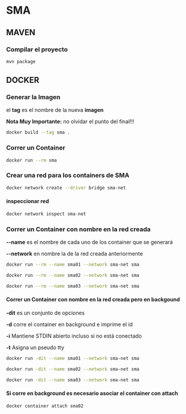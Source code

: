 # SMA

## MAVEN

### Compilar el proyecto

```bash
mvn package
```

## DOCKER

### Generar la Imagen

el **tag** es el nombre de la nueva **imagen**

**Nota Muy Importante:** no olvidar el punto del final!!!

```bash
docker build --tag sma .
```

### Correr un Container

```bash
docker run --rm sma
```

### Crear una red para los containers de SMA

```bash
docker network create --driver bridge sma-net
```

#### inspeccionar red

```bash
docker network inspect sma-net
```

### Correr un Container con nombre en la red creada

**--name** es el nombre de cada uno de los container que se generará

**--network** en nombre la de la red creada anteriormente

```bash
docker run --rm --name sma01 --network sma-net sma

docker run --rm --name sma02 --network sma-net sma

docker run --rm --name sma03 --network sma-net sma
```

#### Correr un Container con nombre en la red creada pero en backgound

**-dit** es un conjunto de opciones

**-d** corre el container en background e imprime el id

**-i** Mantiene STDIN abierto incluso si no está conectado

**-t** Asigna un pseudo tty

```bash
docker run -dit --name sma01 --network sma-net sma

docker run -dit --name sma02 --network sma-net sma

docker run -dit --name sma03 --network sma-net sma
```

#### Si corre en background es necesario asociar el container con attach

```bash
docker container attach sma02
```